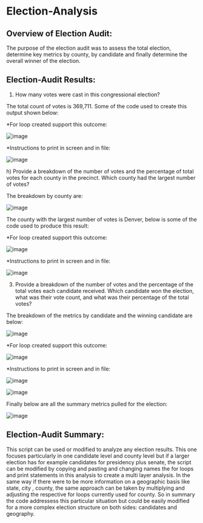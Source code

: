 # Election-Analysis
## Overview of Election Audit: 

The purpose of the election audit was to assess the total election, determine key metrics by county, by candidate and finally determine the overall winner of the election.

## Election-Audit Results: 

1) How many votes were cast in this congressional election?

The total count of votes is 369,711. Some of the code used to create this output shown below:
  
  *For loop created support this outcome:
  
![image](https://user-images.githubusercontent.com/96096924/148844303-6ac548d9-6206-4cec-94a5-a8980f748f5e.png)

  *Instructions to print in screen and in file:
  
![image](https://user-images.githubusercontent.com/96096924/148844559-3a7344a8-d4b4-4ecd-a0b9-b76e72546dd9.png)

h) Provide a breakdown of the number of votes and the percentage of total votes for each county in the precinct. Which county had the largest number of votes?

The breakdown by county are:

![image](https://user-images.githubusercontent.com/96096924/148846345-e16adbc6-f5b6-4218-8157-65cf3e24ec21.png)

The county with the largest number of votes is Denver, below is some of the code used to produce this result:

  *For loop created support this outcome:
  
![image](https://user-images.githubusercontent.com/96096924/148845890-8d4ddd46-bc10-43b3-8334-adcb7fa40e26.png)

  *Instructions to print in screen and in file:
  
 ![image](https://user-images.githubusercontent.com/96096924/148846168-d301af7c-40ed-44f3-be16-b4c4872faa0d.png)

3) Provide a breakdown of the number of votes and the percentage of the total votes each candidate received. Which candidate won the election, what was their vote count, and what was their percentage of the total votes?

The breakdown of the metrics by candidate and the winning candidate are below:

![image](https://user-images.githubusercontent.com/96096924/148846723-a6d1904d-c4ff-4b22-a9bd-ff76c1a2f697.png)

 *For loop created support this outcome:

![image](https://user-images.githubusercontent.com/96096924/148847004-f53f76f5-bc75-4c68-ac15-30854a1190ca.png)

  *Instructions to print in screen and in file:
  
![image](https://user-images.githubusercontent.com/96096924/148847294-f944f769-651c-4892-b2ac-c8680a9d71cf.png)
  
![image](https://user-images.githubusercontent.com/96096924/148847159-4bb9adcf-2264-4542-a40b-c50deb9c80fd.png)

Finally below are all the summary metrics pulled for the election:

![image](https://user-images.githubusercontent.com/96096924/148848488-21ae4a44-9e05-47ec-8b60-403b6f2c0289.png)

## Election-Audit Summary: 

This script can be used or modified to analyze any election results. This one focuses particularly in one candidate level and county level but if a larger election has for example candidates for presidency plus senate, the script can be modified by copying and pasting and changing names the for loops and print statements in this analysis to create a multi layer analysis. In the same way if there were to be more information on a geographic basis like state, city , county, the same approach can be taken by multiplying and adjusting the respective for loops currently used for county. So in summary the code addressess this particular situation but could be easily modified for a more complex election structure on both sides: candidates and geography.   

